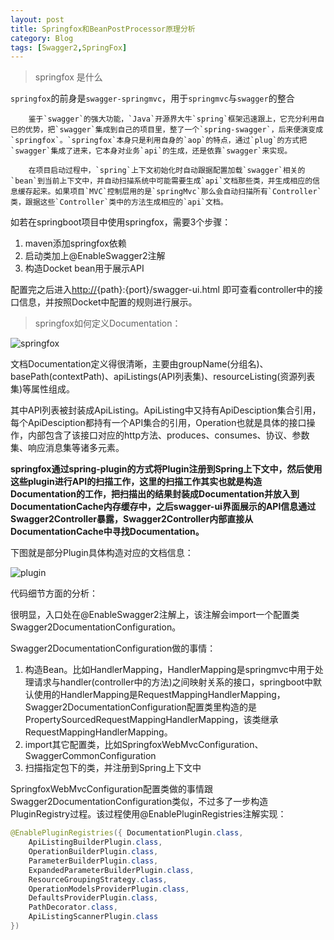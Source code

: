 ```yaml
---
layout: post
title: Springfox和BeanPostProcessor原理分析
category: Blog
tags: [Swagger2,SpringFox]
---
```


> springfox 是什么

`springfox`的前身是`swagger-springmvc`，用于`springmvc`与`swagger`的整合

        鉴于`swagger`的强大功能，`Java`开源界大牛`spring`框架迅速跟上，它充分利用自已的优势，把`swagger`集成到自己的项目里，整了一个`spring-swagger`，后来便演变成`springfox`。`springfox`本身只是利用自身的`aop`的特点，通过`plug`的方式把`swagger`集成了进来，它本身对业务`api`的生成，还是依靠`swagger`来实现。
    
        在项目启动过程中，`spring`上下文初始化时自动跟据配置加载`swagger`相关的`bean`到当前上下文中，并自动扫描系统中可能需要生成`api`文档那些类，并生成相应的信息缓存起来。如果项目`MVC`控制层用的是`springMvc`那么会自动扫描所有`Controller`类，跟据这些`Controller`类中的方法生成相应的`api`文档。

如若在springboot项目中使用springfox，需要3个步骤：

1. maven添加springfox依赖
2. 启动类加上@EnableSwagger2注解
3. 构造Docket bean用于展示API

配置完之后进入[http://](http://link.zhihu.com/?target=https%3A//yq.aliyun.com/articles/599809%3Futm_content%3Dm_1000002417){path}:{port}/swagger-ui.html 即可查看controller中的接口信息，并按照Docket中配置的规则进行展示。

> springfox如何定义Documentation：

![springfox](http://onekook.com/bower_components/extend/images/springfox.jpg)



文档Documentation定义得很清晰，主要由groupName(分组名)、basePath(contextPath)、apiListings(API列表集)、resourceListing(资源列表集)等属性组成。

其中API列表被封装成ApiListing。ApiListing中又持有ApiDesciption集合引用，每个ApiDesciption都持有一个API集合的引用，Operation也就是具体的接口操作，内部包含了该接口对应的http方法、produces、consumes、协议、参数集、响应消息集等诸多元素。

**springfox通过spring-plugin的方式将Plugin注册到Spring上下文中，然后使用这些plugin进行API的扫描工作，这里的扫描工作其实也就是构造Documentation的工作，把扫描出的结果封装成Documentation并放入到DocumentationCache内存缓存中，之后swagger-ui界面展示的API信息通过Swagger2Controller暴露，Swagger2Controller内部直接从DocumentationCache中寻找Documentation。**

下图就是部分Plugin具体构造对应的文档信息：

![plugin](http://onekook.com/bower_components/extend/images/plugin.jpg)



代码细节方面的分析：

很明显，入口处在@EnableSwagger2注解上，该注解会import一个配置类Swagger2DocumentationConfiguration。

Swagger2DocumentationConfiguration做的事情：

1. 构造Bean。比如HandlerMapping，HandlerMapping是springmvc中用于处理请求与handler(controller中的方法)之间映射关系的接口，springboot中默认使用的HandlerMapping是RequestMappingHandlerMapping，Swagger2DocumentationConfiguration配置类里构造的是PropertySourcedRequestMappingHandlerMapping，该类继承RequestMappingHandlerMapping。
2. import其它配置类，比如SpringfoxWebMvcConfiguration、SwaggerCommonConfiguration
3. 扫描指定包下的类，并注册到Spring上下文中

SpringfoxWebMvcConfiguration配置类做的事情跟Swagger2DocumentationConfiguration类似，不过多了一步构造PluginRegistry过程。该过程使用@EnablePluginRegistries注解实现：

```java
@EnablePluginRegistries({ DocumentationPlugin.class,
    ApiListingBuilderPlugin.class,
    OperationBuilderPlugin.class,
    ParameterBuilderPlugin.class,
    ExpandedParameterBuilderPlugin.class,
    ResourceGroupingStrategy.class,
    OperationModelsProviderPlugin.class,
    DefaultsProviderPlugin.class,
    PathDecorator.class,
    ApiListingScannerPlugin.class
})
```
